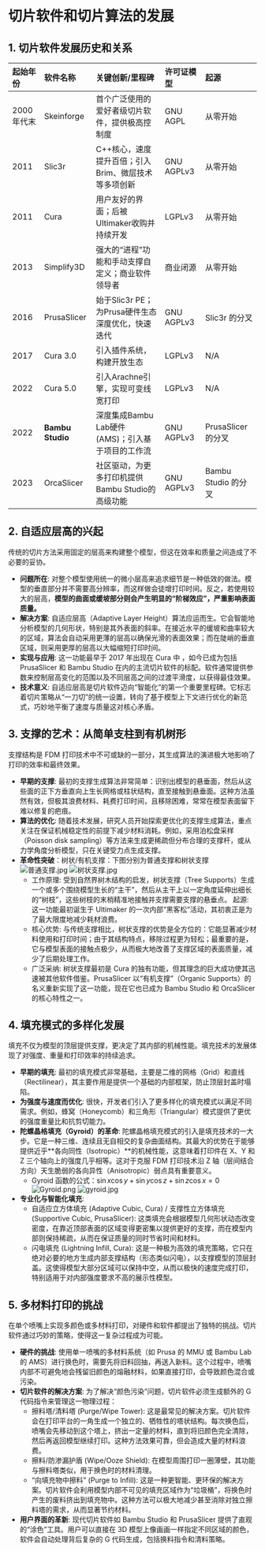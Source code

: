 # 切片软件和切片算法的发展
## 1. 切片软件发展历史和关系
| 起始年份     | 软件名称       | 关键创新/里程碑                                        | 许可证模型    | 起源               |
| :----------- | :------------- | :----------------------------------------------------- | :------------ | :----------------- |
| 2000年代末   | Skeinforge     | 首个广泛使用的爱好者级切片软件，提供极高控制度         | GNU AGPL      | 从零开始           |
| 2011         | Slic3r         | C++核心，速度提升百倍；引入Brim、微层技术等多项创新     | GNU AGPLv3    | 从零开始           |
| 2011         | Cura           | 用户友好的界面；后被Ultimaker收购并持续开发            | LGPLv3        | 从零开始           |
| 2013         | Simplify3D     | 强大的“进程”功能和手动支撑自定义；商业软件领导者         | 商业闭源      | 从零开始           |
| 2016         | PrusaSlicer    | 始于Slic3r PE；为Prusa硬件生态深度优化，快速迭代        | GNU AGPLv3    | Slic3r 的分叉      |
| 2017         | Cura 3.0       | 引入插件系统，构建开放生态                             | LGPLv3        | N/A               |
| 2022         | Cura 5.0       | 引入Arachne引擎，实现可变线宽打印                      | LGPLv3        | N/A               |
| 2022         |**Bambu Studio**   | 深度集成Bambu Lab硬件(AMS)；引入基于项目的工作流        | GNU AGPLv3    | PrusaSlicer 的分叉 |
| 2023         | OrcaSlicer     | 社区驱动，为更多打印机提供Bambu Studio的高级功能        | GNU AGPLv3    | Bambu Studio 的分叉 |
## 2. 自适应层高的兴起
传统的切片方法采用固定的层高来构建整个模型，但这在效率和质量之间造成了不必要的妥协。
- **问题所在**: 对整个模型使用统一的微小层高来追求细节是一种低效的做法。模型的垂直部分并不需要高分辨率，而这样做会徒增打印时间。反之，若使用较大的层高，**模型的曲面或缓坡部分则会产生明显的“阶梯效应”，严重影响表面质量。**
- **解决方案**: 自适应层高（Adaptive Layer Height）算法应运而生。它会智能地分析模型的几何形状，特别是其外表面的斜率。在接近水平的缓坡和曲率较大的区域，算法会自动采用更薄的层高以确保光滑的表面效果；而在陡峭的垂直区域，则采用更厚的层高以大幅缩短打印时间。
- **实现与应用**: 这一功能最早于 2017 年出现在 Cura 中 ，如今已成为包括 PrusaSlicer 和 Bambu Studio 在内的主流切片软件的标配。软件通常提供参数来控制层高变化的范围以及不同层高之间的过渡平滑度，以获得最佳效果。
- **技术意义**: 自适应层高是切片软件迈向“智能化”的第一个重要里程碑。它标志着切片策略从“一刀切”的统一设置，转向了基于模型上下文进行优化的新范式，巧妙地平衡了速度与质量这对核心矛盾。
## 3. 支撑的艺术：从简单支柱到有机树形
支撑结构是 FDM 打印技术中不可或缺的一部分，其生成算法的演进极大地影响了打印的效率和最终效果。
- **早期的支撑**: 最初的支撑生成算法非常简单：识别出模型的悬垂面，然后从这些面的正下方垂直向上生长网格或柱状结构，直至接触到悬垂面。这种方法虽然有效，但极其浪费材料、耗费打印时间，且移除困难，常常在模型表面留下难以修复的疤痕。   
- **算法的优化**: 随着技术发展，研究人员开始探索更优化的支撑生成算法，重点关注在保证机械稳定性的前提下减少材料消耗。例如，采用泊松盘采样（Poisson disk sampling）等方法来生成更稀疏但分布合理的支撑杆，或从力学角度分析模型，只在关键受力点生成支撑。   
- **革命性突破**：树状/有机支撑：下图分别为普通支撑和树状支撑
![普通支撑.jpg](https://s2.loli.net/2025/09/29/PVgkHiNCoelE6BD.jpg)
![树状支撑.jpg](https://s2.loli.net/2025/09/29/Z4aKHqUkBwPcG2m.jpg)
  - 工作原理: 受到自然界树木结构的启发，树状支撑（Tree Supports）生成一个或多个围绕模型生长的“主干”，然后从主干上以一定角度延伸出细长的“树枝”，这些树枝的末梢精准地接触并支撑需要支撑的悬垂点。
起源: 这一功能最初诞生于 Ultimaker 的一次内部“黑客松”活动，其初衷正是为了最大限度地减少耗材浪费。   
  - 核心优势: 与传统支撑相比，树状支撑的优势是全方位的：它能显著减少材料使用和打印时间；由于其结构特点，移除过程更为轻松；最重要的是，它与模型表面的接触点极少，从而极大地改善了支撑区域的表面质量，减少了后期处理工作。   
  - 广泛采纳: 树状支撑最初是 Cura 的独有功能，但其理念的巨大成功使其迅速被其他软件借鉴。PrusaSlicer 以“有机支撑”（Organic Supports）的名义重新实现了这一功能，现在它也已成为 Bambu Studio 和 OrcaSlicer 的核心特性之一。   
## 4. 填充模式的多样化发展
填充不仅为模型的顶层提供支撑，更决定了其内部的机械性能。填充技术的发展体现了对强度、重量和打印效率的持续追求。
- **早期的填充**: 最初的填充模式非常基础，主要是二维的网格（Grid）和直线（Rectilinear），其主要作用是提供一个基础的内部框架，防止顶层封盖时塌陷。 
- **为强度与速度而优化**: 很快，开发者们引入了更多样化的填充模式以满足不同需求。例如，蜂窝（Honeycomb）和三角形（Triangular）模式提供了更优的强度重量比和抗剪切能力。   
- **陀螺晶格填充（Gyroid）的革命**: 陀螺晶格填充模式的引入是填充技术的一大步。它是一种三维、连续且无自相交的复杂曲面结构。其最大的优势在于能够提供近乎**各向同性（Isotropic）**的机械性能，这意味着打印件在 X、Y 和 Z 三个轴向上的强度几乎相等。这对于克服 FDM 打印技术沿 Z 轴（层间结合方向）天生脆弱的各向异性（Anisotropic）弱点具有重要意义。
  - Gyroid 函数的公式：$\sin x\cos y+\sin y\cos z+\sin z\cos x=0$ 
  ![Gyroid.png](https://s2.loli.net/2025/09/29/XfTGvOLrhbAIVH4.png)
  ![gyroid.jpg](https://s2.loli.net/2025/09/29/98UPZAjkYaBgqSR.jpg)
- **专业化与智能化填充**: 
  - 自适应立方体填充 (Adaptive Cubic, Cura) / 支撑性立方体填充 (Supportive Cubic, PrusaSlicer): 这类填充会根据模型几何形状动态改变密度，在靠近顶部表面的区域变得更密集以提供更好的支撑，而在模型内部则保持稀疏，从而在保证质量的同时节省时间和材料。   
  - 闪电填充 (Lightning Infill, Cura): 这是一种极为高效的填充策略，它只在绝对必要的地方生成内部支撑结构（形态类似闪电），以支撑模型的顶层封盖。这使得模型大部分区域可以保持中空，从而以极快的速度完成打印，特别适用于对内部强度要求不高的展示性模型。   
## 5. 多材料打印的挑战
在单个喷嘴上实现多颜色或多材料打印，对硬件和软件都提出了独特的挑战。切片软件通过巧妙的策略，使得这一复杂过程成为可能。
- **硬件的挑战**: 使用单一喷嘴的多材料系统（如 Prusa 的 MMU 或 Bambu Lab 的 AMS）进行换色时，需要先将旧料回抽，再送入新料。这个过程中，喷嘴内部不可避免地会残留旧颜色的熔融材料，如果直接打印，会导致颜色混合或污染。   
- **切片软件的解决方案**: 为了解决“颜色污染”问题，切片软件必须生成额外的 G 代码指令来管理这一物理过程：
  - 擦料塔/清料塔 (Purge/Wipe Tower): 这是最常见的解决方案。切片软件会在打印平台的一角生成一个独立的、牺牲性的塔状结构。每次换色后，喷嘴会先移动到这个塔上，挤出一定量的材料，直到将旧颜色完全清除，然后再返回模型继续打印。这种方法效果可靠，但会造成大量的材料浪费。   
  - 擦料/防渗漏护盾 (Wipe/Ooze Shield): 在模型周围打印一圈薄壁，其功能与擦料塔类似，用于换色时的材料清理。
  - “向填充物中擦料” (Purge to Infill): 这是一种更智能、更环保的解决方案。切片软件会利用模型内部不可见的填充区域作为“垃圾桶”，将换色时产生的废料挤出到填充物中。这种方法可以极大地减少甚至消除对独立擦料塔的需求，从而显著节约材料。   
- **用户界面的革新**: 现代切片软件如 Bambu Studio 和 PrusaSlicer 提供了直观的“涂色”工具。用户可以直接在 3D 模型上像画画一样指定不同区域的颜色，软件会自动处理背后复杂的 G 代码生成，包括换料指令和清料策略。
